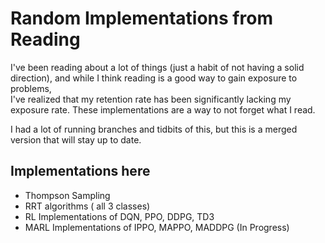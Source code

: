 # Random Implementations from Reading

I've been reading about a lot of things (just a habit of not having a solid direction), and while I think reading is a good way to gain exposure to problems, <br/> 
I've realized that my retention rate has been significantly lacking my exposure rate. These implementations are a way to not forget what I read.

I had a lot of running branches and tidbits of this, but this is a merged version that will stay up to date.

## Implementations here
- Thompson Sampling
- RRT algorithms ( all 3 classes)
- RL Implementations of DQN, PPO, DDPG, TD3 
- MARL Implementations of IPPO, MAPPO, MADDPG (In Progress)